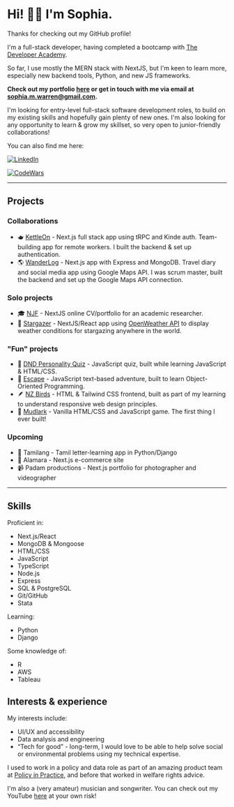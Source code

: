 # Hi! 👋🏻 I'm Sophia.
Thanks for checking out my GitHub profile!

I'm a full-stack developer, having completed a bootcamp with [The Developer Academy](https://thedeveloperacademy.com/).

So far, I use mostly the MERN stack with NextJS, but I'm keen to learn more, especially new backend tools, Python, and new JS frameworks.

**Check out my portfolio [here](https://phianova.github.io/portfolio) 
or get in touch with me via email at sophia.m.warren@gmail.com.**

I'm looking for entry-level full-stack software development roles, to build on my existing skills and hopefully gain plenty of new ones.
I'm also looking for any opportunity to learn & grow my skillset, so very open to junior-friendly collaborations!


You can also find me here:

[![LinkedIn](https://img.shields.io/badge/LinkedIn-0A66C2?style=for-the-badge&logo=LinkedIn&logoColor=white)](https://www.linkedin.com/in/sophia-warren-48207913b/)

[![CodeWars](https://www.codewars.com/users/phianova/badges/small)](https://www.codewars.com/users/phianova)

___

## Projects

### Collaborations
- 🫖 [KettleOn](https://kettle-on.vercel.app/) - Next.js full stack app using tRPC and Kinde auth.
  Team-building app for remote workers. I built the backend & set up authentication.
- 🌎 [WanderLog](https://wanderlogfront.vercel.app/) - Next.js app with Express and MongoDB.
  Travel diary and social media app using Google Maps API. I was scrum master, built the backend and set up the Google Maps API connection.

### Solo projects
- 🎓 [NJF](https://phianova.github.io/njf) - NextJS online CV/portfolio for an academic researcher.
- 🌟 [Stargazer](https://stargazer-puce.vercel.app/) - NextJS/React app using [OpenWeather API](https://openweathermap.org/api) to display weather conditions for stargazing anywhere in the world.

### "Fun" projects
- 🐉 [DND Personality Quiz](https://phianova.github.io/dnd-quiz/) - JavaScript quiz, built while learning JavaScript & HTML/CSS.
- 🍹 [Escape](https://phianova.github.io/adventure-game-assignment/) - JavaScript text-based adventure, built to learn Object-Oriented Programming.
- 🪶 [NZ Birds](https://phianova.github.io/nz-birds/) - HTML & Tailwind CSS frontend, built as part of my learning to understand responsive web design principles.
- 🐾 [Mudlark](https://phianova.github.io/mudlark/) - Vanilla HTML/CSS and JavaScript game. The first thing I ever built!

### Upcoming
- 💬 Tamilang - Tamil letter-learning app in Python/Django
- 🥻 Alamara - Next.js e-commerce site
- 📹 Padam productions - Next.js portfolio for photographer and videographer
___

## Skills

Proficient in:
- Next.js/React
- MongoDB & Mongoose
- HTML/CSS
- JavaScript
- TypeScript
- Node.js
- Express
- SQL & PostgreSQL
- Git/GitHub
- Stata

Learning:
- Python
- Django

Some knowledge of:
- R
- AWS
- Tableau


## Interests & experience

My interests include:
- UI/UX and accessibility
- Data analysis and engineering
- “Tech for good” - long-term, I would love to be able to help solve social or environmental problems using my technical expertise.

I used to work in a policy and data role as part of an amazing product team at [Policy in Practice](https://www.betteroffcalculator.co.uk/login, "Policy in Practice Better Off Calculator"), and before that worked in welfare rights advice.

I'm also a (very amateur) musician and songwriter. You can check out my YouTube [here](https://www.youtube.com/@warrenova2112) at your own risk!
